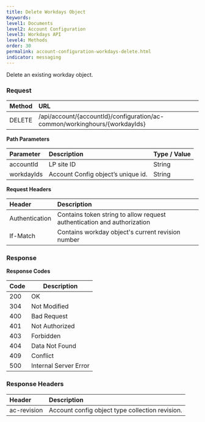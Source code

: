 ```yaml
---
title: Delete Workdays Object
Keywords:
level1: Documents
level2: Account Configuration
level3: Workdays API
level4: Methods
order: 30
permalink: account-configuration-workdays-delete.html
indicator: messaging
---
```


Delete an existing workday object.

### Request

| Method | URL |
| :-------- | :------ |
| DELETE  |/api/account/{accountId}/configuration/ac-common/workinghours/{workdayIds}|

**Path Parameters**

|Parameter  |Description |  Type / Value |
|:----------- | :------------ | :--------------- |
|accountId | LP site ID | String  |
|workdayIds| Account Config object’s unique id.| String|


**Request Headers**

| Header | Description |
|:-------- | :------------ |
| Authentication | Contains token string to allow request authentication and authorization |
|If-Match	| Contains workday object's current revision number|

### Response

**Response Codes**

| Code | Description           |
|------|-----------------------|
| 200  | OK                    |
| 304  | Not Modified          |
| 400  | Bad Request           |
| 401  | Not Authorized        |
| 403  | Forbidden             |
| 404  | Data Not Found        |
| 409  | Conflict              |
| 500  | Internal Server Error |

### Response Headers

|Header|  Description|
|:-------|   :-----  |
|ac-revision|  Account config object type collection revision.|  
